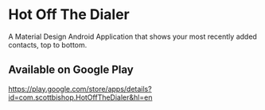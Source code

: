 # Hot Off The Dialer
A Material Design Android Application that shows your most recently added contacts, top to bottom.


## Available on Google Play
https://play.google.com/store/apps/details?id=com.scottbishop.HotOffTheDialer&hl=en

